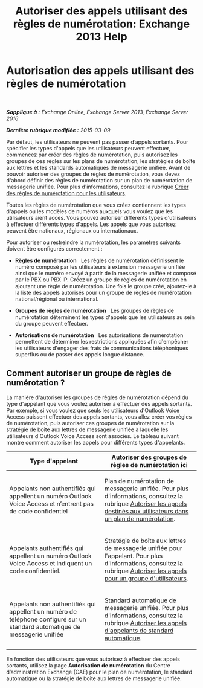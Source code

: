 ﻿---
title: 'Autoriser des appels utilisant des règles de numérotation: Exchange 2013 Help'
TOCTitle: Autorisation des appels utilisant des règles de numérotation
ms:assetid: 4c18bc07-f55c-42b7-81c1-729878aa93aa
ms:mtpsurl: https://technet.microsoft.com/fr-fr/library/JJ898499(v=EXCHG.150)
ms:contentKeyID: 51407182
ms.date: 05/23/2018
mtps_version: v=EXCHG.150
ms.translationtype: MT
---

# Autorisation des appels utilisant des règles de numérotation

 

_**Sapplique à :** Exchange Online, Exchange Server 2013, Exchange Server 2016_

_**Dernière rubrique modifiée :** 2015-03-09_

Par défaut, les utilisateurs ne peuvent pas passer d’appels sortants. Pour spécifier les types d'appels que les utilisateurs peuvent effectuer, commencez par créer des règles de numérotation, puis autorisez les groupes de ces règles sur les plans de numérotation, les stratégies de boîte aux lettres et les standards automatiques de messagerie unifiée. Avant de pouvoir autoriser des groupes de règles de numérotation, vous devez d'abord définir des règles de numérotation sur un plan de numérotation de messagerie unifiée. Pour plus d'informations, consultez la rubrique [Créer des règles de numérotation pour les utilisateurs](create-dialing-rules-for-users-exchange-2013-help.md).

Toutes les règles de numérotation que vous créez contiennent les types d'appels ou les modèles de numéros auxquels vous voulez que les utilisateurs aient accès. Vous pouvez autoriser différents types d'utilisateurs à effectuer différents types d'appels. Les appels que vous autorisez peuvent être nationaux, régionaux ou internationaux.

Pour autoriser ou restreindre la numérotation, les paramètres suivants doivent être configurés correctement :

  - **Règles de numérotation**   Les règles de numérotation définissent le numéro composé par les utilisateurs à extension messagerie unifiée ainsi que le numéro envoyé à partir de la messagerie unifiée et composé par le PBX ou PBX IP. Créez un groupe de règles de numérotation en ajoutant une règle de numérotation. Une fois le groupe créé, ajoutez-le à la liste des appels autorisés pour un groupe de règles de numérotation national/régional ou international.

  - **Groupes de règles de numérotation**   Les groupes de règles de numérotation déterminent les types d'appels que les utilisateurs au sein du groupe peuvent effectuer.

  - **Autorisations de numérotation**   Les autorisations de numérotation permettent de déterminer les restrictions appliquées afin d'empêcher les utilisateurs d'engager des frais de communications téléphoniques superflus ou de passer des appels longue distance.

## Comment autoriser un groupe de règles de numérotation ?

La manière d'autoriser les groupes de règles de numérotation dépend du type d'appelant que vous voulez autoriser à effectuer des appels sortants. Par exemple, si vous voulez que seuls les utilisateurs d'Outlook Voice Access puissent effectuer des appels sortants, vous allez créer vos règles de numérotation, puis autoriser ces groupes de numérotation sur la stratégie de boîte aux lettres de messagerie unifiée à laquelle les utilisateurs d'Outlook Voice Access sont associés. Le tableau suivant montre comment autoriser les appels pour différents types d'appelants.


<table>
<colgroup>
<col style="width: 50%" />
<col style="width: 50%" />
</colgroup>
<thead>
<tr class="header">
<th>Type d'appelant</th>
<th>Autoriser des groupes de règles de numérotation ici</th>
</tr>
</thead>
<tbody>
<tr class="odd">
<td><p>Appelants non authentifiés qui appellent un numéro Outlook Voice Access et n’entrent pas de code confidentiel</p></td>
<td><p>Plan de numérotation de messagerie unifiée. Pour plus d'informations, consultez la rubrique <a href="authorize-calls-for-users-in-a-dial-plan-exchange-2013-help.md">Autoriser les appels destinés aux utilisateurs dans un plan de numérotation</a>.</p></td>
</tr>
<tr class="even">
<td><p>Appelants authentifiés qui appellent un numéro Outlook Voice Access et indiquent un code confidentiel.</p></td>
<td><p>Stratégie de boîte aux lettres de messagerie unifiée pour l'appelant. Pour plus d'informations, consultez la rubrique <a href="authorize-calls-for-a-group-of-users-exchange-2013-help.md">Autoriser les appels pour un groupe d'utilisateurs</a>.</p></td>
</tr>
<tr class="odd">
<td><p>Appelants non authentifiés qui appellent un numéro de téléphone configuré sur un standard automatique de messagerie unifiée</p></td>
<td><p>Standard automatique de messagerie unifiée. Pour plus d'informations, consultez la rubrique <a href="authorize-calls-for-auto-attendant-callers-exchange-2013-help.md">Autoriser les appels d'appelants de standard automatique</a>.</p></td>
</tr>
</tbody>
</table>


En fonction des utilisateurs que vous autorisez à effectuer des appels sortants, utilisez la page **Autorisation de numérotation** du Centre d’administration Exchange (CAE) pour le plan de numérotation, le standard automatique ou la stratégie de boîte aux lettres de messagerie unifiée.

